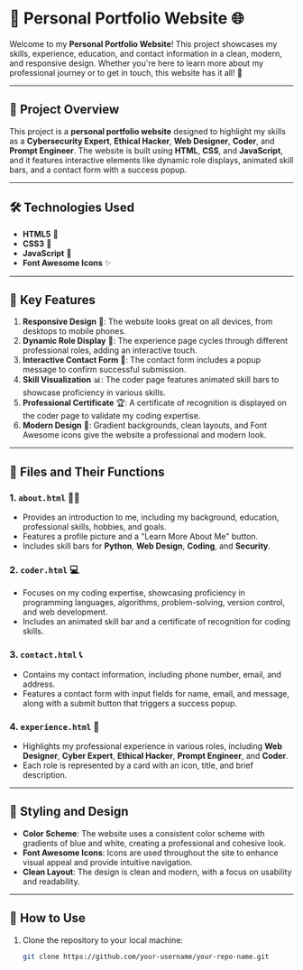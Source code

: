# 🚀 Personal Portfolio Website 🌐

Welcome to my **Personal Portfolio Website**! This project showcases my skills, experience, education, and contact information in a clean, modern, and responsive design. Whether you're here to learn more about my professional journey or to get in touch, this website has it all! 🎉

---

## 📂 Project Overview

This project is a **personal portfolio website** designed to highlight my skills as a **Cybersecurity Expert**, **Ethical Hacker**, **Web Designer**, **Coder**, and **Prompt Engineer**. The website is built using **HTML**, **CSS**, and **JavaScript**, and it features interactive elements like dynamic role displays, animated skill bars, and a contact form with a success popup.

---

## 🛠️ Technologies Used

- **HTML5** 📄
- **CSS3** 🎨
- **JavaScript** 🚀
- **Font Awesome Icons** ✨

---

## 🌟 Key Features

1. **Responsive Design** 📱: The website looks great on all devices, from desktops to mobile phones.
2. **Dynamic Role Display** 🔄: The experience page cycles through different professional roles, adding an interactive touch.
3. **Interactive Contact Form** 📧: The contact form includes a popup message to confirm successful submission.
4. **Skill Visualization** 📊: The coder page features animated skill bars to showcase proficiency in various skills.
5. **Professional Certificate** 🏆: A certificate of recognition is displayed on the coder page to validate my coding expertise.
6. **Modern Design** 🎨: Gradient backgrounds, clean layouts, and Font Awesome icons give the website a professional and modern look.

---

## 📁 Files and Their Functions

### 1. **`about.html`** 👨‍💻
- Provides an introduction to me, including my background, education, professional skills, hobbies, and goals.
- Features a profile picture and a "Learn More About Me" button.
- Includes skill bars for **Python**, **Web Design**, **Coding**, and **Security**.

### 2. **`coder.html`** 💻
- Focuses on my coding expertise, showcasing proficiency in programming languages, algorithms, problem-solving, version control, and web development.
- Includes an animated skill bar and a certificate of recognition for coding skills.

### 3. **`contact.html`** 📞
- Contains my contact information, including phone number, email, and address.
- Features a contact form with input fields for name, email, and message, along with a submit button that triggers a success popup.

### 4. **`experience.html`** 🔧
- Highlights my professional experience in various roles, including **Web Designer**, **Cyber Expert**, **Ethical Hacker**, **Prompt Engineer**, and **Coder**.
- Each role is represented by a card with an icon, title, and brief description.

---

## 🎨 Styling and Design

- **Color Scheme**: The website uses a consistent color scheme with gradients of blue and white, creating a professional and cohesive look.
- **Font Awesome Icons**: Icons are used throughout the site to enhance visual appeal and provide intuitive navigation.
- **Clean Layout**: The design is clean and modern, with a focus on usability and readability.

---

## 🚀 How to Use

1. Clone the repository to your local machine:
   ```bash
   git clone https://github.com/your-username/your-repo-name.git
